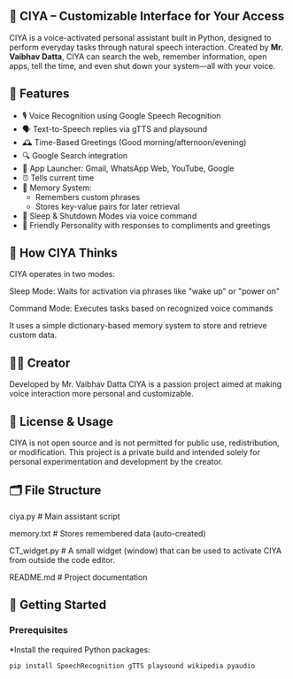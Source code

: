 ## 🤖 CIYA – Customizable Interface for Your Access

CIYA is a voice-activated personal assistant built in Python, designed to perform everyday tasks through natural speech interaction. Created by **Mr. Vaibhav Datta**, CIYA can search the web, remember information, open apps, tell the time, and even shut down your system—all with your voice.

## 🧠 Features

- 🎙️ Voice Recognition using Google Speech Recognition
- 🗣️ Text-to-Speech replies via gTTS and playsound
- 🕰️ Time-Based Greetings (Good morning/afternoon/evening)
- 🔍 Google Search integration
- 📧 App Launcher: Gmail, WhatsApp Web, YouTube, Google
- ⏰ Tells current time
- 📝 Memory System:
  - Remembers custom phrases
  - Stores key-value pairs for later retrieval
- 🛑 Sleep & Shutdown Modes via voice command
- 💬 Friendly Personality with responses to compliments and greetings

## 🧠 How CIYA Thinks
CIYA operates in two modes:

Sleep Mode: Waits for activation via phrases like "wake up" or "power on"

Command Mode: Executes tasks based on recognized voice commands

It uses a simple dictionary-based memory system to store and retrieve custom data.

## 🙋‍♂️ Creator
Developed by Mr. Vaibhav Datta CIYA is a passion project aimed at making voice interaction more personal and customizable.

## 🚫 License & Usage
CIYA is not open source and is not permitted for public use, redistribution, or modification. This project is a private build and intended solely for personal experimentation and development by the creator.

## 🗂️ File Structure

ciya.py # Main assistant script

memory.txt # Stores remembered data (auto-created)

CT_widget.py # A small widget (window) that can be used to activate CIYA from outside the code editor.

README.md # Project documentation

## 🚀 Getting Started

### Prerequisites

*Install the required Python packages:

```bash
pip install SpeechRecognition gTTS playsound wikipedia pyaudio


